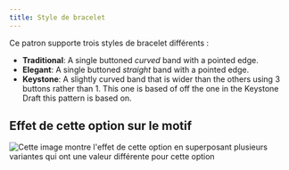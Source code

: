 ```yaml
---
title: Style de bracelet
---
```


Ce patron supporte trois styles de bracelet différents :

- **Traditional**: A single buttoned _curved_ band with a pointed edge.
- **Elegant**: A single buttoned _straight_ band with a pointed edge.
- **Keystone**: A slightly curved band that is wider than the others using 3 buttons rather than 1. This one is based of off the one in the Keystone Draft this pattern is based on.

## Effet de cette option sur le motif

![Cette image montre l'effet de cette option en superposant plusieurs variantes qui ont une valeur différente pour cette option](cornelius_cuffstyle_sample.svg "Effet de cette option sur le motif")
